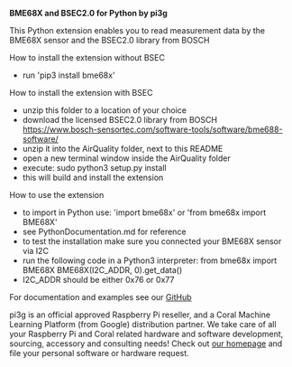 **BME68X and BSEC2.0 for Python by pi3g**

This Python extension enables you to read measurement data by the BME68X sensor and the BSEC2.0 library from BOSCH

How to install the extension without BSEC
- run 'pip3 install bme68x'

How to install the extension with BSEC
- unzip this folder to a location of your choice
- download the licensed BSEC2.0 library from BOSCH https://www.bosch-sensortec.com/software-tools/software/bme688-software/
- unzip it into the AirQuality folder, next to this README
- open a new terminal window inside the AirQuality folder
- execute: sudo python3 setup.py install
- this will build and install the extension

How to use the extension
- to import in Python use: 'import bme68x' or 'from bme68x import BME68X'
- see PythonDocumentation.md for reference
- to test the installation make sure you connected your BME68X sensor via I2C
- run the following code in a Python3 interpreter:
	from bme68x import BME68X
	BME68X(I2C_ADDR, 0).get_data()
- I2C_ADDR should be either 0x76 or 0x77

For documentation and examples see our [GitHub](https://github.com/pi3g/bme68x-python-library)

pi3g is an official approved Raspberry Pi reseller, and a Coral Machine Learning Platform (from Google) distribution partner.
We take care of all your Raspberry Pi and Coral related hardware and software development, sourcing, accessory and consulting needs!
Check out [our homepage](https://pi3g.com) and file your personal software or hardware request.
